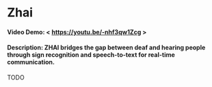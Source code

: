 # Zhai
#### Video Demo:  < https://youtu.be/-nhf3qw1Zcg >
#### Description: ZHAI bridges the gap between deaf and hearing people through sign recognition and speech-to-text for real-time communication.
TODO
